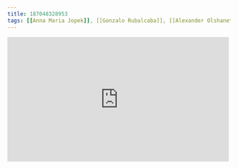 ```yaml
---
title: 187048328953
tags: [[Anna Maria Jopek]], [[Gonzalo Rubalcaba]], [[Alexander Olshanetsky]], [[Jacob Jacobs]], [[Adam Aston]], [[divine inspiration]]
---
```

<iframe allow="accelerometer; autoplay; clipboard-write; encrypted-media; gyroscope; picture-in-picture" allowfullscreen="" frameborder="0" height="281" id="youtube_iframe" src="https://www.youtube.com/embed/a9DmkOrHHHY?feature=oembed&amp;enablejsapi=1&amp;origin=https://safe.txmblr.com&amp;wmode=opaque" width="500"></iframe>